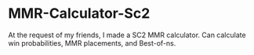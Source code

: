 # MMR-Calculator-Sc2
At the request of my friends, I made a SC2 MMR calculator. Can calculate win probabilities, MMR placements, and Best-of-ns.
